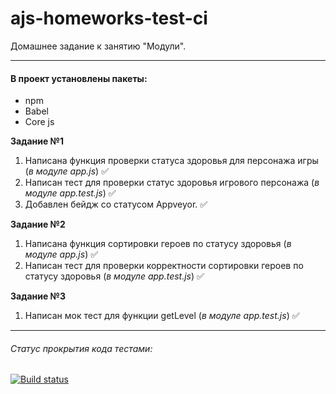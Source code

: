 # ajs-homeworks-test-ci

Домашнее задание к занятию "Модули".

***

#### В проект установлены пакеты:

+ npm
+ Babel
+ Core js

**Задание №1**

1. Написана функция проверки статуса здоровья для персонажа игры (*в модуле app.js*) ✅
2. Написан тест для проверки статус здоровья игрового персонажа (*в модуле app.test.js*) ✅
3. Добавлен бейдж со статусом Appveyor. ✅

**Задание №2**
1. Написана функция сортировки героев по статусу здоровья (*в модуле app.js*) ✅
2. Написан тест для проверки корректности сортировки героев по статусу здоровья (*в модуле app.test.js*) ✅

**Задание №3**
1. Написан мок тест для функции getLevel (*в модуле app.test.js*) ✅
   
***

###### Статус прокрытия кода тестами:
[![Build status](https://ci.appveyor.com/api/projects/status/mlkf7fonkcnb3egi?svg=true)](https://ci.appveyor.com/project/Nikolay87-ru/ajs-homeworks-test-ci)
